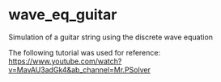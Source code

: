 # wave_eq_guitar
Simulation of a guitar string using the discrete wave equation

The following tutorial was used for reference: https://www.youtube.com/watch?v=MavAU3adGk4&ab_channel=Mr.PSolver
